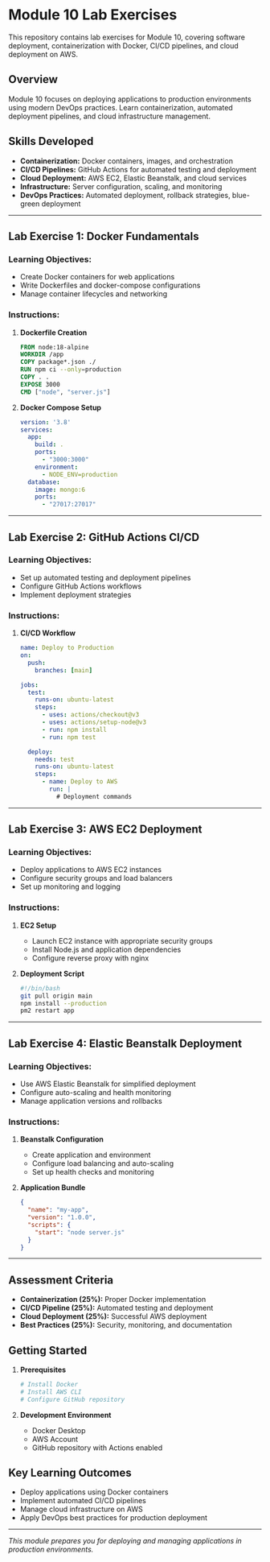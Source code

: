 # Module 10 Lab Exercises

This repository contains lab exercises for Module 10, covering software deployment, containerization with Docker, CI/CD pipelines, and cloud deployment on AWS.

## Overview

Module 10 focuses on deploying applications to production environments using modern DevOps practices. Learn containerization, automated deployment pipelines, and cloud infrastructure management.

## Skills Developed

- **Containerization:** Docker containers, images, and orchestration
- **CI/CD Pipelines:** GitHub Actions for automated testing and deployment
- **Cloud Deployment:** AWS EC2, Elastic Beanstalk, and cloud services
- **Infrastructure:** Server configuration, scaling, and monitoring
- **DevOps Practices:** Automated deployment, rollback strategies, blue-green deployment

---

## Lab Exercise 1: Docker Fundamentals

### Learning Objectives:
- Create Docker containers for web applications
- Write Dockerfiles and docker-compose configurations
- Manage container lifecycles and networking

### Instructions:
1. **Dockerfile Creation**
   ```dockerfile
   FROM node:18-alpine
   WORKDIR /app
   COPY package*.json ./
   RUN npm ci --only=production
   COPY . .
   EXPOSE 3000
   CMD ["node", "server.js"]
   ```

2. **Docker Compose Setup**
   ```yaml
   version: '3.8'
   services:
     app:
       build: .
       ports:
         - "3000:3000"
       environment:
         - NODE_ENV=production
     database:
       image: mongo:6
       ports:
         - "27017:27017"
   ```

---

## Lab Exercise 2: GitHub Actions CI/CD

### Learning Objectives:
- Set up automated testing and deployment pipelines
- Configure GitHub Actions workflows
- Implement deployment strategies

### Instructions:
1. **CI/CD Workflow**
   ```yaml
   name: Deploy to Production
   on:
     push:
       branches: [main]
   
   jobs:
     test:
       runs-on: ubuntu-latest
       steps:
         - uses: actions/checkout@v3
         - uses: actions/setup-node@v3
         - run: npm install
         - run: npm test
   
     deploy:
       needs: test
       runs-on: ubuntu-latest
       steps:
         - name: Deploy to AWS
           run: |
             # Deployment commands
   ```

---

## Lab Exercise 3: AWS EC2 Deployment

### Learning Objectives:
- Deploy applications to AWS EC2 instances
- Configure security groups and load balancers
- Set up monitoring and logging

### Instructions:
1. **EC2 Setup**
   - Launch EC2 instance with appropriate security groups
   - Install Node.js and application dependencies
   - Configure reverse proxy with nginx

2. **Deployment Script**
   ```bash
   #!/bin/bash
   git pull origin main
   npm install --production
   pm2 restart app
   ```

---

## Lab Exercise 4: Elastic Beanstalk Deployment

### Learning Objectives:
- Use AWS Elastic Beanstalk for simplified deployment
- Configure auto-scaling and health monitoring
- Manage application versions and rollbacks

### Instructions:
1. **Beanstalk Configuration**
   - Create application and environment
   - Configure load balancing and auto-scaling
   - Set up health checks and monitoring

2. **Application Bundle**
   ```json
   {
     "name": "my-app",
     "version": "1.0.0",
     "scripts": {
       "start": "node server.js"
     }
   }
   ```

---

## Assessment Criteria

- **Containerization (25%):** Proper Docker implementation
- **CI/CD Pipeline (25%):** Automated testing and deployment
- **Cloud Deployment (25%):** Successful AWS deployment
- **Best Practices (25%):** Security, monitoring, and documentation

## Getting Started

1. **Prerequisites**
   ```bash
   # Install Docker
   # Install AWS CLI
   # Configure GitHub repository
   ```

2. **Development Environment**
   - Docker Desktop
   - AWS Account
   - GitHub repository with Actions enabled

## Key Learning Outcomes

- Deploy applications using Docker containers
- Implement automated CI/CD pipelines
- Manage cloud infrastructure on AWS
- Apply DevOps best practices for production deployment

---

*This module prepares you for deploying and managing applications in production environments.*